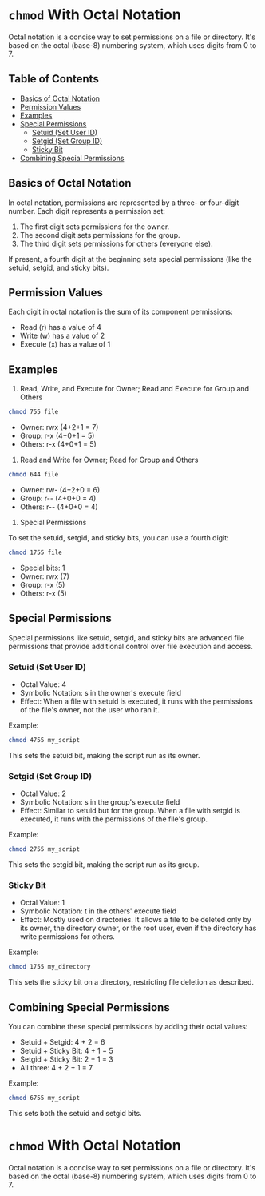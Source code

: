 
# `chmod` With Octal Notation

Octal notation is a concise way to set permissions on a file or directory.
It's based on the octal (base-8) numbering system, which uses digits from 0 to 7.

## Table of Contents
* [Basics of Octal Notation](#basics-of-octal-notation) 
* [Permission Values](#permission-values) 
* [Examples](#examples) 
* [Special Permissions](#special-permissions) 
    * [Setuid (Set User ID)](#setuid-set-user-id) 
    * [Setgid (Set Group ID)](#setgid-set-group-id) 
    * [Sticky Bit](#sticky-bit) 
* [Combining Special Permissions](#combining-special-permissions) 


## Basics of Octal Notation

In octal notation, permissions are represented by a three- or four-digit number. Each digit represents a permission set:

1. The first digit sets permissions for the owner.
1. The second digit sets permissions for the group.
1. The third digit sets permissions for others (everyone else).

If present, a fourth digit at the beginning sets special permissions (like the setuid, setgid, and sticky bits).

## Permission Values

Each digit in octal notation is the sum of its component permissions:

* Read (r) has a value of 4
* Write (w) has a value of 2
* Execute (x) has a value of 1

## Examples

1. Read, Write, and Execute for Owner; Read and Execute for Group and Others

```bash
chmod 755 file
```
* Owner: rwx (4+2+1 = 7)
* Group: r-x (4+0+1 = 5)
* Others: r-x (4+0+1 = 5)

1. Read and Write for Owner; Read for Group and Others

```bash
chmod 644 file
```
* Owner: rw- (4+2+0 = 6)
* Group: r-- (4+0+0 = 4)
* Others: r-- (4+0+0 = 4)

1. Special Permissions

To set the setuid, setgid, and sticky bits, you can use a fourth digit:

```bash
chmod 1755 file
```
* Special bits: 1
* Owner: rwx (7)
* Group: r-x (5)
* Others: r-x (5)


## Special Permissions
Special permissions like setuid, setgid, and sticky bits are advanced file permissions that provide additional control over file execution and access.


### Setuid (Set User ID)

* Octal Value: 4
* Symbolic Notation: s in the owner's execute field
* Effect: When a file with setuid is executed, it runs with the permissions of the file's owner, not the user who ran it.

Example:
```bash
chmod 4755 my_script
```
This sets the setuid bit, making the script run as its owner.


### Setgid (Set Group ID)

* Octal Value: 2
* Symbolic Notation: s in the group's execute field
* Effect: Similar to setuid but for the group. When a file with setgid is executed, it runs with the permissions of the file's group.

Example:
```bash
chmod 2755 my_script
```
This sets the setgid bit, making the script run as its group.


### Sticky Bit

* Octal Value: 1
* Symbolic Notation: t in the others' execute field
* Effect: Mostly used on directories. It allows a file to be deleted only by its owner, the directory owner, or the root user, even if the directory has write permissions for others.

Example:
```bash
chmod 1755 my_directory
```
This sets the sticky bit on a directory, restricting file deletion as described.


## Combining Special Permissions

You can combine these special permissions by adding their octal values:

* Setuid + Setgid: 4 + 2 = 6
* Setuid + Sticky Bit: 4 + 1 = 5
* Setgid + Sticky Bit: 2 + 1 = 3
* All three: 4 + 2 + 1 = 7

Example:
```bash
chmod 6755 my_script
```
This sets both the setuid and setgid bits.
# `chmod` With Octal Notation

Octal notation is a concise way to set permissions on a file or directory.
It's based on the octal (base-8) numbering system, which uses digits from 0 to 7.



